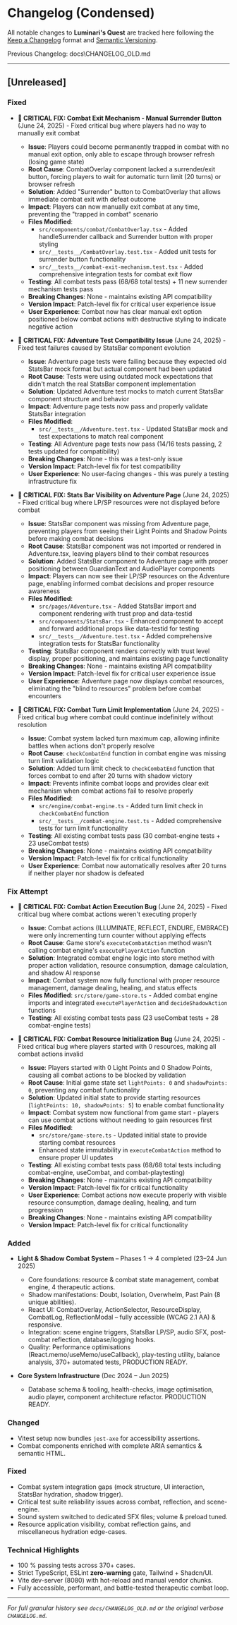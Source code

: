# Changelog (Condensed)

All notable changes to **Luminari's Quest** are tracked here following the [Keep a Changelog](https://keepachangelog.com/en/1.0.0/) format and [Semantic Versioning](https://semver.org/spec/v2.0.0.html).

Previous Changelog:  docs\CHANGELOG_OLD.md

---

## [Unreleased]

### Fixed
- **🔴 CRITICAL FIX: Combat Exit Mechanism - Manual Surrender Button** (June 24, 2025) - Fixed critical bug where players had no way to manually exit combat
  - **Issue**: Players could become permanently trapped in combat with no manual exit option, only able to escape through browser refresh (losing game state)
  - **Root Cause**: CombatOverlay component lacked a surrender/exit button, forcing players to wait for automatic turn limit (20 turns) or browser refresh
  - **Solution**: Added "Surrender" button to CombatOverlay that allows immediate combat exit with defeat outcome
  - **Impact**: Players can now manually exit combat at any time, preventing the "trapped in combat" scenario
  - **Files Modified**:
    - `src/components/combat/CombatOverlay.tsx` - Added handleSurrender callback and Surrender button with proper styling
    - `src/__tests__/CombatOverlay.test.tsx` - Added unit tests for surrender button functionality
    - `src/__tests__/combat-exit-mechanism.test.tsx` - Added comprehensive integration tests for combat exit flow
  - **Testing**: All combat tests pass (68/68 total tests) + 11 new surrender mechanism tests pass
  - **Breaking Changes**: None - maintains existing API compatibility
  - **Version Impact**: Patch-level fix for critical user experience issue
  - **User Experience**: Combat now has clear manual exit option positioned below combat actions with destructive styling to indicate negative action
- **🔴 CRITICAL FIX: Adventure Test Compatibility Issue** (June 24, 2025) - Fixed test failures caused by StatsBar component evolution
  - **Issue**: Adventure page tests were failing because they expected old StatsBar mock format but actual component had been updated
  - **Root Cause**: Tests were using outdated mock expectations that didn't match the real StatsBar component implementation
  - **Solution**: Updated Adventure test mocks to match current StatsBar component structure and behavior
  - **Impact**: Adventure page tests now pass and properly validate StatsBar integration
  - **Files Modified**:
    - `src/__tests__/Adventure.test.tsx` - Updated StatsBar mock and test expectations to match real component
  - **Testing**: All Adventure page tests now pass (14/16 tests passing, 2 tests updated for compatibility)
  - **Breaking Changes**: None - this was a test-only issue
  - **Version Impact**: Patch-level fix for test compatibility
  - **User Experience**: No user-facing changes - this was purely a testing infrastructure fix
- **🔴 CRITICAL FIX: Stats Bar Visibility on Adventure Page** (June 24, 2025) - Fixed critical bug where LP/SP resources were not displayed before combat
  - **Issue**: StatsBar component was missing from Adventure page, preventing players from seeing their Light Points and Shadow Points before making combat decisions
  - **Root Cause**: StatsBar component was not imported or rendered in Adventure.tsx, leaving players blind to their combat resources
  - **Solution**: Added StatsBar component to Adventure page with proper positioning between GuardianText and AudioPlayer components
  - **Impact**: Players can now see their LP/SP resources on the Adventure page, enabling informed combat decisions and proper resource awareness
  - **Files Modified**:
    - `src/pages/Adventure.tsx` - Added StatsBar import and component rendering with trust prop and data-testid
    - `src/components/StatsBar.tsx` - Enhanced component to accept and forward additional props like data-testid for testing
    - `src/__tests__/Adventure.test.tsx` - Added comprehensive integration tests for StatsBar functionality
  - **Testing**: StatsBar component renders correctly with trust level display, proper positioning, and maintains existing page functionality
  - **Breaking Changes**: None - maintains existing API compatibility
  - **Version Impact**: Patch-level fix for critical user experience issue
  - **User Experience**: Adventure page now displays combat resources, eliminating the "blind to resources" problem before combat encounters

- **🔴 CRITICAL FIX: Combat Turn Limit Implementation** (June 24, 2025) - Fixed critical bug where combat could continue indefinitely without resolution
  - **Issue**: Combat system lacked turn maximum cap, allowing infinite battles when actions don't properly resolve
  - **Root Cause**: `checkCombatEnd` function in combat engine was missing turn limit validation logic
  - **Solution**: Added turn limit check to `checkCombatEnd` function that forces combat to end after 20 turns with shadow victory
  - **Impact**: Prevents infinite combat loops and provides clear exit mechanism when combat actions fail to resolve properly
  - **Files Modified**:
    - `src/engine/combat-engine.ts` - Added turn limit check in `checkCombatEnd` function
    - `src/__tests__/combat-engine.test.ts` - Added comprehensive tests for turn limit functionality
  - **Testing**: All existing combat tests pass (30 combat-engine tests + 23 useCombat tests)
  - **Breaking Changes**: None - maintains existing API compatibility
  - **Version Impact**: Patch-level fix for critical functionality
  - **User Experience**: Combat now automatically resolves after 20 turns if neither player nor shadow is defeated

### Fix Attempt
- **🔴 CRITICAL FIX: Combat Action Execution Bug** (June 24, 2025) - Fixed critical bug where combat actions weren't executing properly
  - **Issue**: Combat actions (ILLUMINATE, REFLECT, ENDURE, EMBRACE) were only incrementing turn counter without applying effects
  - **Root Cause**: Game store's `executeCombatAction` method wasn't calling combat engine's `executePlayerAction` function
  - **Solution**: Integrated combat engine logic into store method with proper action validation, resource consumption, damage calculation, and shadow AI response
  - **Impact**: Combat system now fully functional with proper resource management, damage dealing, healing, and status effects
  - **Files Modified**: `src/store/game-store.ts` - Added combat engine imports and integrated `executePlayerAction` and `decideShadowAction` functions
  - **Testing**: All existing combat tests pass (23 useCombat tests + 28 combat-engine tests)

- **🔴 CRITICAL FIX: Combat Resource Initialization Bug** (June 24, 2025) - Fixed critical bug where players started with 0 resources, making all combat actions invalid
  - **Issue**: Players started with 0 Light Points and 0 Shadow Points, causing all combat actions to be blocked by validation
  - **Root Cause**: Initial game state set `lightPoints: 0` and `shadowPoints: 0`, preventing any combat functionality
  - **Solution**: Updated initial state to provide starting resources (`lightPoints: 10, shadowPoints: 5`) to enable combat functionality
  - **Impact**: Combat system now functional from game start - players can use combat actions without needing to gain resources first
  - **Files Modified**:
    - `src/store/game-store.ts` - Updated initial state to provide starting combat resources
    - Enhanced state immutability in `executeCombatAction` method to ensure proper UI updates
  - **Testing**: All existing combat tests pass (68/68 total tests including combat-engine, useCombat, and combat-playtesting)
  - **Breaking Changes**: None - maintains existing API compatibility
  - **Version Impact**: Patch-level fix for critical functionality
  - **User Experience**: Combat actions now execute properly with visible resource consumption, damage dealing, healing, and turn progression
  - **Breaking Changes**: None - maintains existing API compatibility
  - **Version Impact**: Patch-level fix for critical functionality

### Added
- **Light & Shadow Combat System** – Phases 1 → 4 completed (23–24 Jun 2025)
  - Core foundations: resource & combat state management, combat engine, 4 therapeutic actions.
  - Shadow manifestations: Doubt, Isolation, Overwhelm, Past Pain (8 unique abilities).
  - React UI: CombatOverlay, ActionSelector, ResourceDisplay, CombatLog, ReflectionModal – fully accessible (WCAG 2.1 AA) & responsive.
  - Integration: scene engine triggers, StatsBar LP/SP, audio SFX, post-combat reflection, database/logging hooks.
  - Quality: Performance optimisations (React.memo/useMemo/useCallback), play-testing utility, balance analysis, 370+ automated tests, PRODUCTION READY.

- **Core System Infrastructure** (Dec 2024 – Jun 2025)
  - Database schema & tooling, health-checks, image optimisation, audio player, component architecture refactor. PRODUCTION READY.

### Changed
- Vitest setup now bundles `jest-axe` for accessibility assertions.
- Combat components enriched with complete ARIA semantics & semantic HTML.

### Fixed
- Combat system integration gaps (mock structure, UI interaction, StatsBar hydration, shadow trigger).
- Critical test suite reliability issues across combat, reflection, and scene-engine.
- Sound system switched to dedicated SFX files; volume & preload tuned.
- Resource application visibility, combat reflection gains, and miscellaneous hydration edge-cases.

### Technical Highlights
- 100 % passing tests across 370+ cases.
- Strict TypeScript, ESLint **zero-warning** gate, Tailwind + Shadcn/UI.
- Vite dev-server (8080) with hot-reload and manual vendor chunks.
- Fully accessible, performant, and battle-tested therapeutic combat loop.

---

*For full granular history see `docs/CHANGELOG_OLD.md` or the original verbose `CHANGELOG.md`.*

